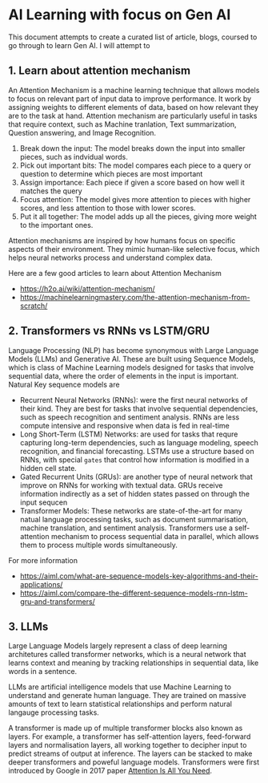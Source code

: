 # AI Learning with focus on Gen AI
This document attempts to create a curated list of article, blogs, coursed to go through to learn Gen AI. I will attempt to 

## 1. Learn about attention mechanism
An Attention Mechanism is a machine learning technique that allows models to focus on relevant part of input data to improve performance. It work by assigning weights to different elements of data, based on how relevant they are to the task at hand.
Attention mechanism are particularly useful in tasks that require context, such as Machine tranlation, Text summarization, Question answering, and Image Recognition.


1. Break down the input: The model breaks down the input into smaller pieces, such as indvidual words.
2. Pick out important bits: The model compares each piece to a query or question to determine which pieces are most important
3. Assign importance: Each piece if given a score based on how well it matches the query
4. Focus attention: The model gives more attention to pieces with higher scores, and less attention to those with lower scores.
5. Put it all together: The model adds up all the pieces, giving more weight to the important ones.

Attention mechanisms are inspired by how humans focus on specific aspects of their environment. They mimic human-like selective focus, which helps neural networks process and understand complex data.

Here are a few good articles to learn about Attention Mechanism

- https://h2o.ai/wiki/attention-mechanism/
- https://machinelearningmastery.com/the-attention-mechanism-from-scratch/

## 2. Transformers vs RNNs vs LSTM/GRU
Language Processing (NLP) has become synonymous with Large Language Models (LLMs) and Generative AI. These are built using Sequence Models, which is class of Machine Learning models designed for tasks that involve sequential data, where the order of elements in the input is important. Natural 
Key sequence models are

- Recurrent Neural Networks (RNNs): were the first neural networks of their kind. They are best for tasks that involve sequential dependencies, such as speech recognition and sentiment analysis. RNNs are less compute intensive and responsive when data is fed in real-time
- Long Short-Term (LSTM) Networks: are used for tasks that requre capturing long-term dependencies, such as language modeling, speech recognition, and financial forecasting. LSTMs use a structure based on RNNs, with special `gates` that control how information is modified in a hidden cell state.
- Gated Recurrent Units (GRUs): are another type of neural network that improve on RNNs for working with textual data. GRUs receive information indirectly as a set of hidden states passed on through the input sequcen
- Transformer Models: These networks are state-of-the-art for many natual language processing tasks, such as document summarisation, machine translation, and sentiment analysis. Transformers use a self-attention mechanism to process sequential data in parallel, which allows them to process multiple words simultaneously.

For more information

- https://aiml.com/what-are-sequence-models-key-algorithms-and-their-applications/
- https://aiml.com/compare-the-different-sequence-models-rnn-lstm-gru-and-transformers/

## 3. LLMs
Large Language Models largely represent a class of deep learning architetures called transformer networks, which is a neural network that learns context and meaning by tracking relationships in sequential data, like words in a sentence.

LLMs are artificial intelligence models that use Machine Learning to understand and generate human language. They are trained on massive amounts of text to learn statistical relationships and perform natural langauge processing tasks.

A transformer is made up of multiple transformer blocks also known as layers. For example, a transformer has self-attention layers, feed-forward layers and normalisation layers, all working together to decipher input to predict streams of output at inference. The layers can be stacked to make deeper transformers and poweful language models. Transformers were first introduced by Google in 2017 paper [Attention Is All You Need](https://arxiv.org/abs/1706.03762).



